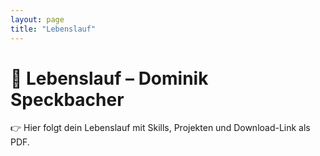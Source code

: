 ```yaml
---
layout: page
title: "Lebenslauf"
---
```


# 📄 Lebenslauf – Dominik Speckbacher

👉 Hier folgt dein Lebenslauf mit Skills, Projekten und Download-Link als PDF.
